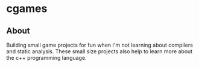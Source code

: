 # cgames

## About

Building small game projects for fun when I'm not learning about compilers and static analysis. These small size projects also help to learn more about the c++ programming language.
